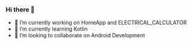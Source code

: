 ### Hi there 👋

- 🔭 I’m currently working on HomeApp and ELECTRICAL_CALCULATOR
- 🌱 I’m currently learning Kotlin
- 👯 I’m looking to collaborate on Android Development
<!--
- 🤔 I’m looking for help with ...
- 💬 Ask me about ...
- 📫 How to reach me: ...
- 😄 Pronouns: ...
- ⚡ Fun fact: ...
-->
